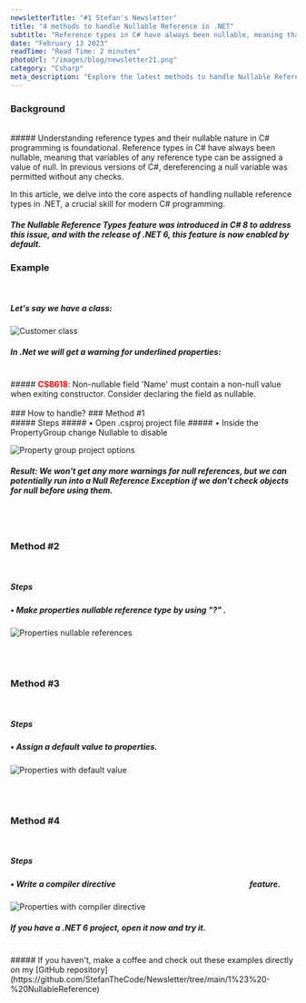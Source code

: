 ```yaml
---
newsletterTitle: "#1 Stefan's Newsletter"
title: "4 methods to handle Nullable Reference in .NET"
subtitle: "Reference types in C# have always been nullable, meaning that variables of any reference type can be assigned a value of null..."
date: "February 13 2023"
readTime: "Read Time: 2 minutes"
photoUrl: "/images/blog/newsletter21.png"
category: "Csharp"
meta_description: "Explore the latest methods to handle Nullable References in .NET. This comprehensive guide covers 4 key strategies, essential for C# developers working with .NET 6 and beyond."
---
```


### Background
<br>
##### Understanding reference types and their nullable nature in C# programming is foundational. Reference types in C# have always been nullable, meaning that variables of any reference type can be assigned a value of null. In previous versions of C#, dereferencing a null variable was permitted without any checks.

In this article, we delve into the core aspects of handling nullable reference types in .NET, a crucial skill for modern C# programming.
##### The Nullable Reference Types feature was introduced in C# 8 to address this issue, and with the release of .NET 6, this feature is now enabled by default.

### Example
<br>

##### Let's say we have a class:

![Customer class](/images/blog/posts/4-methods-to-handle-nullable-reference/customer-class.png)

##### In .Net we will get a warning for underlined properties:
<br>
##### <b style="color: red">CS8618</b>: Non-nullable field 'Name' must contain a non-null value when exiting constructor. Consider declaring the field as nullable.
<br>
<br>
### How to handle?
### Method #1


<br>
##### Steps
##### • Open .csproj project file
##### • Inside the PropertyGroup change Nullable to disable

![Property group project options](/images/blog/posts/4-methods-to-handle-nullable-reference/property-group-project-options.png)

##### <b>Result</b>: We won't get any more warnings for null references, but we can potentially run into a Null Reference Exception if we don't check objects for null before using them.

<br><br>
### Method #2
<br>

##### Steps
##### • Make properties nullable reference type <b> by using "?" </b>.

![Properties nullable references](/images/blog/posts/4-methods-to-handle-nullable-reference/properties-nullable-reference.png)

<br><br>
### Method #3
<br>

##### Steps
##### • Assign a <b>default value</b> to properties.

![Properties with default value](/images/blog/posts/4-methods-to-handle-nullable-reference/properties-with-default-value.png)

<br><br>
### Method #4
<br>

##### Steps
##### • Write a compiler directive  <b style="color: white"> `#nullable to disable (or enable)` </b> feature.

![Properties with compiler directive](/images/blog/posts/4-methods-to-handle-nullable-reference/properties-with-compiler-directive.png)

##### If you have a .NET 6 project, open it now and try it.
<br>
##### If you haven't, make a coffee and check out these examples directly on my [GitHub repository](https://github.com/StefanTheCode/Newsletter/tree/main/1%23%20-%20NullableReference)

